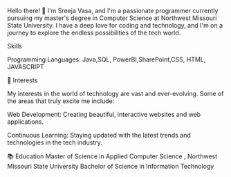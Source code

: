 Hello there! 👋 I'm Sreeja Vasa, and I'm a passionate programmer currently pursuing my master's degree in Computer Science at Northwest Missouri State University. I have a deep love for coding and technology, and I'm on a journey to explore the endless possibilities of the tech world.


Skills

Programming Languages: Java,SQL, PowerBI,SharePoint,CSS, HTML, JAVASCRIPT

🌟 Interests

My interests in the world of technology are vast and ever-evolving. Some of the areas that truly excite me include:


Web Development: Creating beautiful, interactive websites and web applications.

Continuous Learning: Staying updated with the latest trends and technologies in the tech industry.


📚 Education
Master of Science in Applied Computer Science , Northwest Missouri State University
Bachelor of Science in Information Technology

